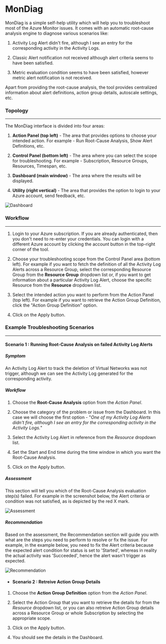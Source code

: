# MonDiag
MonDiag is a simple self-help utility which will help you to troubleshoot most of the Azure Monitor issues. It comes with an automatic root-cause analysis engine to diagnose various scenarios like:

1.	Activity Log Alert didn't fire, although I see an entry for the corresponding activity in the Activity Logs.

2.	Classic Alert notification not received although alert criteria seems to have been satisfied.

3.	Metric evaluation condition seems to have been satisfied, however metric alert notification is not received.


Apart from providing the root-cause analysis, the tool provides centralized information about alert definitions, action group details, autoscale settings, etc.


### Topology
------------

The MonDiag interface is divided into four areas:

1.	**Action Panel (top left)** - The area that provides options to choose your intended action. For example - Run Root-Cause Analysis, Show Alert Definitions, etc.

2.	**Control Panel (bottom left)** - The area where you can select the scope for troubleshooting. For example - Subscription, Resource Groups, Resources, Timespan, etc.

3.	**Dashboard (main window)** - The area where the results will be displayed.

4.	**Utility (right vertical)** - The area that provides the option to login to your Azure account, send feedback, etc.

![Dashboard](https://github.com/prchanda/MonDiag/blob/Images/Dashboard.PNG)


### Workflow
-----------------

1.	Login to your Azure subscription. If you are already authenticated, then you don't need to re-enter your credentials. You can login with a different Azure account by clicking the account button in the top-right corner of the tool.

2.	Choose your troubleshooting scope from the Control Panel area (bottom left). For example if you want to fetch the definition of all the Activity Log Alerts across a Resource Group, select the corresponding Resource Group from the **Resource Group** dropdown list or, if you want to get information about a particular Activity Log Alert, choose the specific Resource from the **Resource** dropdown list.

3.	Select the intended action you want to perform from the Action Panel (top left). For example if you want to retrieve the Action Group Definition, click the "Action Group Definition" option.

4.	Click on the Apply button.


### Example Troubleshooting Scenarios
---------------------------------------------

#### Scenario 1 : Running Root-Cause Analysis on failed Activity Log Alerts

##### Symptom
An Activity Log Alert to track the deletion of Virtual Networks was not trigger, although we can see the Activity Log generated for the corresponding activity.

##### Workflow

1.	Choose the **Root-Cause Analysis** option from the *Action Panel*.

2.	Choose the category of the problem or issue from the Dashboard. In this case we will choose the first option - "*One of my Activity Log Alerts didn't fire, although I see an entry for the corresponding activity in the Activity Logs.*"

3.	Select the Activity Log Alert in reference from the *Resource* dropdown list.

4.	Set the Start and End time during the time window in which you want the Root-Cause Analysis.

5.	Click on the Apply button.

##### Assessment

This section will tell you which of the Root-Cause Analysis evaluation step(s) failed. For example in the screenshot below, the Alert criteria or condition was not satisfied, as is depicted by the red X mark.

![Assessment](https://github.com/prchanda/MonDiag/blob/Images/Assessment.PNG)

##### Recommendation

Based on the assessment, the Recommendation section will guide you with what are the steps you need to perform to resolve or fix the issue. For example, in the example below, you need to fix the Alert criteria because the expected alert condition for status is set to 'Started', whereas in reality the actual activity was 'Succeeded', hence the alert wasn't trigger as expected.

![Recommendation](https://github.com/prchanda/MonDiag/blob/Images/Recommendation.PNG)


- #### Scenario 2 : Retreive Action Group Details

1.	Choose the **Action Group Definition** option from the *Action Panel*.

2.	Select the Action Group that you want to retrieve the details for from the *Resource* dropdown list, or you can also retreive Action Group details across a Resource Group or whole Subscription by selecting the appropriate scope.

3.	Click on the Apply button.

4.	You should see the details in the Dashboard.
